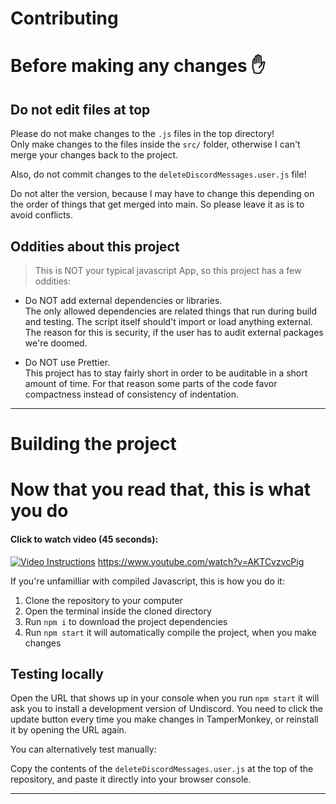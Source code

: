 # Contributing

# Before making any changes ✋
## Do not edit files at top

Please do not make changes to the `.js` files in the top directory!  
Only make changes to the files inside the `src/` folder, otherwise I can't merge your changes back to the project.

Also, do not commit changes to the `deleteDiscordMessages.user.js` file!

Do not alter the version, because I may have to change this depending on the order of things that get merged into main. So please leave it as is to avoid conflicts.

## Oddities about this project

> This is NOT your typical javascript App, so this project has a few oddities:

- Do NOT add external dependencies or libraries.  
  The only allowed dependencies are related things that run during build and testing.
  The script itself should't import or load anything external.
  The reason for this is security, if the user has to audit external packages we're doomed.

- Do NOT use Prettier.  
  This project has to stay fairly short in order to be auditable in a short amount of time.
  For that reason some parts of the code favor compactness instead of consistency of indentation.


-------------------------------------------------------------------------------

# Building the project
# Now that you read that, this is what you do

#### Click to watch video (45 seconds):
[![Video Instructions](https://img.youtube.com/vi/AKTCvzvcPig/0.jpg)](https://www.youtube.com/watch?v=AKTCvzvcPig)
https://www.youtube.com/watch?v=AKTCvzvcPig


If you're unfamilliar with compiled Javascript, this is how you do it:

1. Clone the repository to your computer
2. Open the terminal inside the cloned directory
3. Run `npm i` to download the project dependencies 
4. Run `npm start` it will automatically compile the project, when you make changes

## Testing locally

Open the URL that shows up in your console when you run `npm start` it will ask you to install a development version of Undiscord.
You need to click the update button every time you make changes in TamperMonkey, or reinstall it by opening the URL again.

You can alternatively test manually:

Copy the contents of the `deleteDiscordMessages.user.js` at the top of the repository,
and paste it directly into your browser console.

----------------------------------------------------------------

